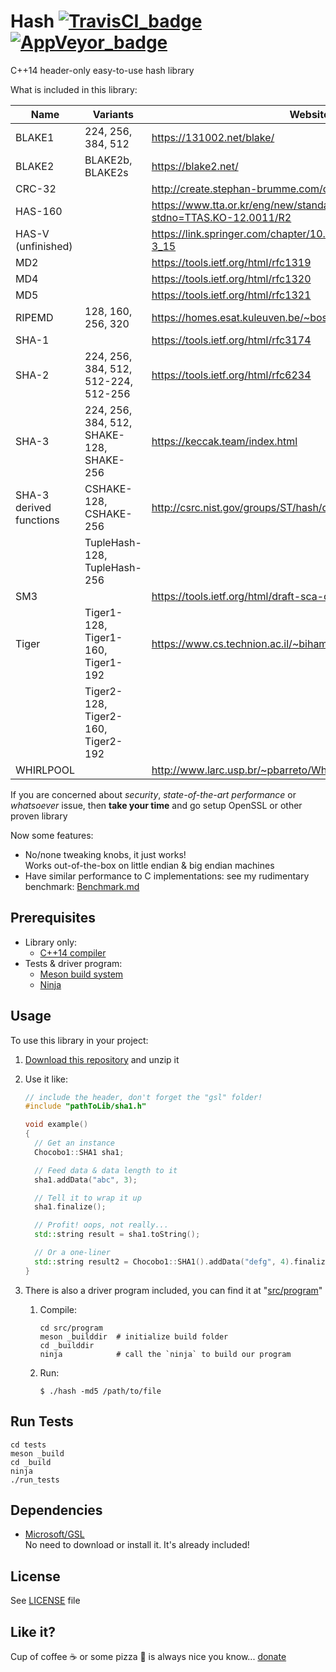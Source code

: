 # Hash [![TravisCI_badge]][TravisCI_link] [![AppVeyor_badge]][AppVeyor_link]

[TravisCI_badge]: https://travis-ci.org/Chocobo1/Hash.svg?branch=master
[TravisCI_link]: https://travis-ci.org/Chocobo1/Hash
[AppVeyor_badge]: https://ci.appveyor.com/api/projects/status/github/Chocobo1/Hash?branch=master&svg=true
[AppVeyor_link]: https://ci.appveyor.com/project/Chocobo1/Hash

C++14 header-only easy-to-use hash library

What is included in this library:

| Name                    | Variants                                 | Website                                                                                   |
| ----------------------- | ---------------------------------------- | ----------------------------------------------------------------------------------------- |
| BLAKE1                  | 224, 256, 384, 512                       | https://131002.net/blake/                                                                 |
| BLAKE2                  | BLAKE2b, BLAKE2s                         | https://blake2.net/                                                                       |
| CRC-32                  |                                          | http://create.stephan-brumme.com/crc32/                                                   |
| HAS-160                 |                                          | https://www.tta.or.kr/eng/new/standardization/eng_ttastddesc.jsp?stdno=TTAS.KO-12.0011/R2 |
| HAS-V (unfinished)      |                                          | https://link.springer.com/chapter/10.1007%2F3-540-44983-3_15                              |
| MD2                     |                                          | https://tools.ietf.org/html/rfc1319                                                       |
| MD4                     |                                          | https://tools.ietf.org/html/rfc1320                                                       |
| MD5                     |                                          | https://tools.ietf.org/html/rfc1321                                                       |
| RIPEMD                  | 128, 160, 256, 320                       | https://homes.esat.kuleuven.be/~bosselae/ripemd160.html                                   |
| SHA-1                   |                                          | https://tools.ietf.org/html/rfc3174                                                       |
| SHA-2                   | 224, 256, 384, 512, 512-224, 512-256     | https://tools.ietf.org/html/rfc6234                                                       |
| SHA-3                   | 224, 256, 384, 512, SHAKE-128, SHAKE-256 | https://keccak.team/index.html                                                            |
| SHA-3 derived functions | CSHAKE-128, CSHAKE-256                   | http://csrc.nist.gov/groups/ST/hash/derived-functions.html                                |
|                         | TupleHash-128, TupleHash-256             |                                                                                           |
| SM3                     |                                          | https://tools.ietf.org/html/draft-sca-cfrg-sm3-02                                         |
| Tiger                   | Tiger1-128, Tiger1-160, Tiger1-192       | https://www.cs.technion.ac.il/~biham/Reports/Tiger/                                       |
|                         | Tiger2-128, Tiger2-160, Tiger2-192       |                                                                                           |
| WHIRLPOOL               |                                          | http://www.larc.usp.br/~pbarreto/WhirlpoolPage.html                                       |

If you are concerned about *security*, *state-of-the-art performance* or *whatsoever* issue,
then **take your time** and go setup OpenSSL or other proven library

Now some features:
* No/none tweaking knobs, it just works!
<br />  Works out-of-the-box on little endian & big endian machines
* Have similar performance to C implementations: see my rudimentary benchmark: [Benchmark.md](./Benchmark.md)

## Prerequisites
* Library only:
  * [C++14 compiler](http://en.cppreference.com/w/cpp/compiler_support)
* Tests & driver program:
  * [Meson build system](http://mesonbuild.com/)
  * [Ninja](https://ninja-build.org/)


## Usage
To use this library in your project:

1. [Download this repository](https://github.com/Chocobo1/Hash/archive/master.zip) and unzip it

2. Use it like:
    ```c++
    // include the header, don't forget the "gsl" folder!
    #include "pathToLib/sha1.h"

    void example()
    {
      // Get an instance
      Chocobo1::SHA1 sha1;

      // Feed data & data length to it
      sha1.addData("abc", 3);

      // Tell it to wrap it up
      sha1.finalize();

      // Profit! oops, not really...
      std::string result = sha1.toString();

      // Or a one-liner
      std::string result2 = Chocobo1::SHA1().addData("defg", 4).finalize().toString();
    }
    ```

3. There is also a driver program included, you can find it at "[src/program](./src/program)"

    1. Compile:
        ```shell
        cd src/program
        meson _builddir  # initialize build folder
        cd _builddir
        ninja            # call the `ninja` to build our program
        ```

    2. Run:
        ```shell
        $ ./hash -md5 /path/to/file
        ```


## Run Tests
```shell
cd tests
meson _build
cd _build
ninja
./run_tests
```

## Dependencies
* [Microsoft/GSL](https://github.com/Microsoft/GSL)
<br />  No need to download or install it. It's already included!


## License
See [LICENSE](./LICENSE) file


## Like it?
Cup of coffee &#X2615; or some pizza &#X1F355; is always nice you know... [donate](https://myprojects.tzou.me/donation/)
